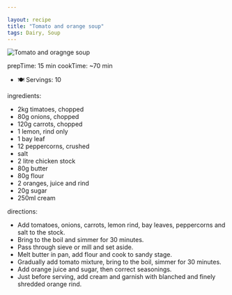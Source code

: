```yaml
---

layout: recipe
title: "Tomato and orange soup"
tags: Dairy, Soup
---
```


![Tomato and oragnge soup](/recipes/pix/tomato-and-orange-soup.png)

prepTime: 15 min
cookTime: ~70 min
- 🍽️ Servings: 10

ingredients:
- 2kg timatoes, chopped
- 80g onions, chopped
- 120g carrots, chopped
- 1 lemon, rind only
- 1 bay leaf
- 12 peppercorns, crushed
- salt
- 2 litre chicken stock
- 80g butter
- 80g flour
- 2 oranges, juice and rind
- 20g sugar
- 250ml cream

directions:
- Add tomatoes, onions, carrots, lemon rind, bay leaves, peppercorns and salt to the stock.
- Bring to the boil and simmer for 30 minutes.
- Pass through sieve or mill and set aside.
- Melt butter in pan, add flour and cook to sandy stage.
- Gradually add tomato mixture, bring to the boil, simmer for 30 minutes.
- Add orange juice and sugar, then correct seasonings.
- Just before serving, add cream and garnish with blanched and finely shredded orange rind.
